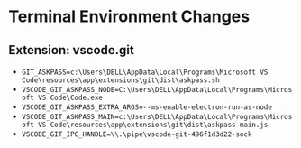 # Terminal Environment Changes

## Extension: vscode.git

- `GIT_ASKPASS=c:\Users\DELL\AppData\Local\Programs\Microsoft VS Code\resources\app\extensions\git\dist\askpass.sh`
- `VSCODE_GIT_ASKPASS_NODE=C:\Users\DELL\AppData\Local\Programs\Microsoft VS Code\Code.exe`
- `VSCODE_GIT_ASKPASS_EXTRA_ARGS=--ms-enable-electron-run-as-node`
- `VSCODE_GIT_ASKPASS_MAIN=c:\Users\DELL\AppData\Local\Programs\Microsoft VS Code\resources\app\extensions\git\dist\askpass-main.js`
- `VSCODE_GIT_IPC_HANDLE=\\.\pipe\vscode-git-496f1d3d22-sock`